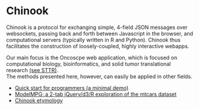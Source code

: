 # Chinook

Chinook is a  protocol for exchanging simple, 4-field JSON messages over websockets,
passing back and forth between Javascript in the browser, and computational servers 
(typically written in R and Python).  Chinook thus facilitates
the construction of loosely-coupled, highly interactive webapps.

Our main focus is the Oncoscpe web application, which is focused on computational biology, 
bioinformatics, and solid tumor translational research [(see STTR)](http://www.sttrcancer.org).  
The methods presented here, however, can easily be applied in other fields.


 * [Quick start for programmers (a minimal demo)](https://github.com/oncoscape/chinook/wiki#buildAndRun)
 * [ModelMPG: a 2-tab jQuery/d3/R exploration of the mtcars dataset](https://github.com/oncoscape/chinook/wiki/mtcars)
 * [Chinook etymology](https://github.com/oncoscape/chinook/wiki/Chinook-Etymology)
